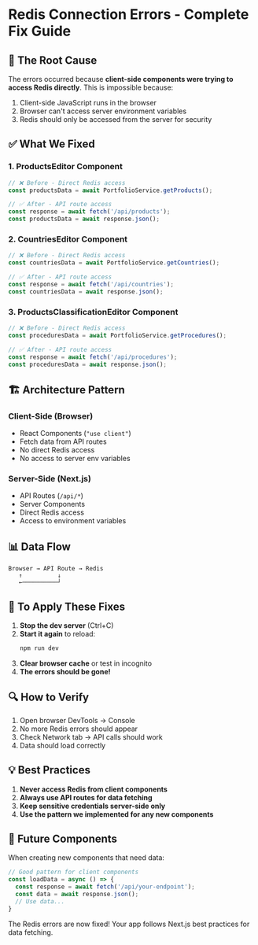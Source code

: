 # Redis Connection Errors - Complete Fix Guide

## 🔴 The Root Cause

The errors occurred because **client-side components were trying to access Redis directly**. This is impossible because:

1. Client-side JavaScript runs in the browser
2. Browser can't access server environment variables
3. Redis should only be accessed from the server for security

## ✅ What We Fixed

### 1. **ProductsEditor Component**
```typescript
// ❌ Before - Direct Redis access
const productsData = await PortfolioService.getProducts();

// ✅ After - API route access
const response = await fetch('/api/products');
const productsData = await response.json();
```

### 2. **CountriesEditor Component**
```typescript
// ❌ Before - Direct Redis access
const countriesData = await PortfolioService.getCountries();

// ✅ After - API route access
const response = await fetch('/api/countries');
const countriesData = await response.json();
```

### 3. **ProductsClassificationEditor Component**
```typescript
// ❌ Before - Direct Redis access
const proceduresData = await PortfolioService.getProcedures();

// ✅ After - API route access
const response = await fetch('/api/procedures');
const proceduresData = await response.json();
```

## 🏗️ Architecture Pattern

### Client-Side (Browser)
- React Components (`"use client"`)
- Fetch data from API routes
- No direct Redis access
- No access to server env variables

### Server-Side (Next.js)
- API Routes (`/api/*`)
- Server Components
- Direct Redis access
- Access to environment variables

## 📊 Data Flow

```
Browser → API Route → Redis
   ↑          ↓
   ←──────────┘
```

## 🚀 To Apply These Fixes

1. **Stop the dev server** (Ctrl+C)
2. **Start it again** to reload:
   ```bash
   npm run dev
   ```
3. **Clear browser cache** or test in incognito
4. **The errors should be gone!**

## 🔍 How to Verify

1. Open browser DevTools → Console
2. No more Redis errors should appear
3. Check Network tab → API calls should work
4. Data should load correctly

## 💡 Best Practices

1. **Never access Redis from client components**
2. **Always use API routes for data fetching**
3. **Keep sensitive credentials server-side only**
4. **Use the pattern we implemented for any new components**

## 🎯 Future Components

When creating new components that need data:

```typescript
// Good pattern for client components
const loadData = async () => {
  const response = await fetch('/api/your-endpoint');
  const data = await response.json();
  // Use data...
}
```

The Redis errors are now fixed! Your app follows Next.js best practices for data fetching. 